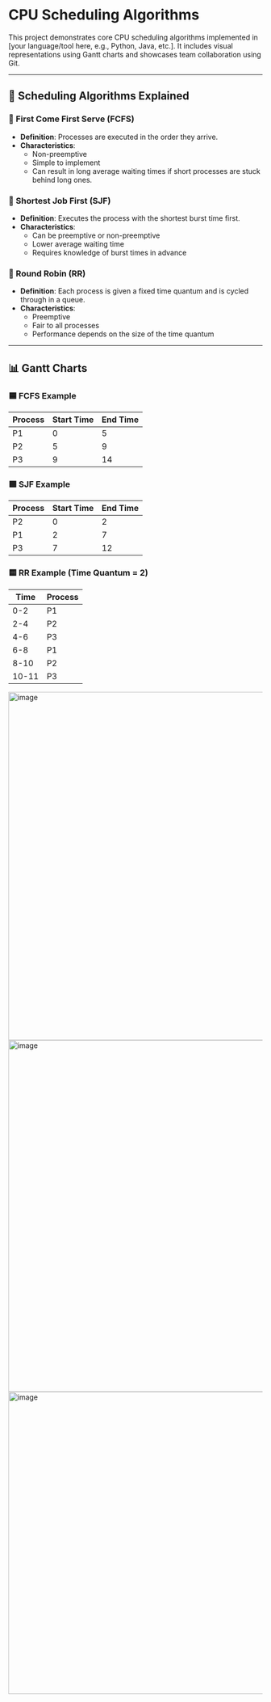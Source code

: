 # CPU Scheduling Algorithms

This project demonstrates core CPU scheduling algorithms implemented in [your language/tool here, e.g., Python, Java, etc.]. It includes visual representations using Gantt charts and showcases team collaboration using Git.

---

## 📘 Scheduling Algorithms Explained

### 🔹 First Come First Serve (FCFS)

- **Definition**: Processes are executed in the order they arrive.
- **Characteristics**:
  - Non-preemptive
  - Simple to implement
  - Can result in long average waiting times if short processes are stuck behind long ones.

### 🔹 Shortest Job First (SJF)

- **Definition**: Executes the process with the shortest burst time first.
- **Characteristics**:
  - Can be preemptive or non-preemptive
  - Lower average waiting time
  - Requires knowledge of burst times in advance

### 🔹 Round Robin (RR)

- **Definition**: Each process is given a fixed time quantum and is cycled through in a queue.
- **Characteristics**:
  - Preemptive
  - Fair to all processes
  - Performance depends on the size of the time quantum

---

## 📊 Gantt Charts

### 🟦 FCFS Example

| Process | Start Time | End Time |
|---------|------------|----------|
| P1      | 0          | 5        |
| P2      | 5          | 9        |
| P3      | 9          | 14       |

### 🟪 SJF Example

| Process | Start Time | End Time |
|---------|------------|----------|
| P2      | 0          | 2        |
| P1      | 2          | 7        |
| P3      | 7          | 12       |

### 🟨 RR Example (Time Quantum = 2)

| Time | Process |
|------|---------|
| 0-2  | P1      |
| 2-4  | P2      |
| 4-6  | P3      |
| 6-8  | P1      |
| 8-10 | P2      |
| 10-11| P3      |

<img width="1365" height="689" alt="image" src="https://github.com/user-attachments/assets/f4c54c46-6811-4b1e-bea5-09ace7fd0ec6" />
<img width="1348" height="696" alt="image" src="https://github.com/user-attachments/assets/69591365-b074-4ed3-bc19-5a6bcc9ec0c1" />
<img width="1363" height="598" alt="image" src="https://github.com/user-attachments/assets/85edd69f-c612-4171-ab82-254a182f8cd8" />



